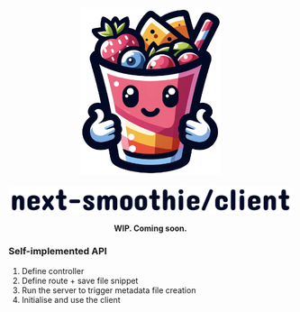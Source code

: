 
<p align="center">
<img width="250" alt="next-smoothie" src="../.assets/smoothy.png"> <br>
 <br>
<picture>
  <source width="600" media="(prefers-color-scheme: dark)" srcset="../.assets/text-smoothie-client-white.png">
  <source width="600" media="(prefers-color-scheme: light)" srcset="../.assets/text-smoothie-client-dark.png">
  <img width="600" alt="next-smoothie" src="../.assets/text-smoothie-client-dark.png">
</picture>
</p>


<p align="center">
<strong>WIP. Coming soon.</strong>
<br />
</p>

<!--

<picture>
  <source media="(prefers-color-scheme: dark)" srcset="https://user-images.githubusercontent.com/25423296/163456776-7f95b81a-f1ed-45f7-b7ab-8fa810d529fa.png">
  <source media="(prefers-color-scheme: light)" srcset="https://user-images.githubusercontent.com/25423296/163456779-a8556205-d0a5-45e2-ac17-42d089e3c3f8.png">
  <img alt="Shows an illustrated sun in light mode and a moon with stars in dark mode." src="https://user-images.githubusercontent.com/25423296/163456779-a8556205-d0a5-45e2-ac17-42d089e3c3f8.png">
</picture>

-->


### Self-implemented API

1. Define controller
2. Define route + save file snippet
3. Run the server to trigger metadata file creation
4. Initialise and use the client